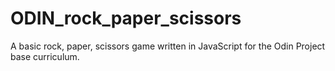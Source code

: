 # ODIN_rock_paper_scissors

A basic rock, paper, scissors game written in JavaScript for the Odin Project base curriculum.
